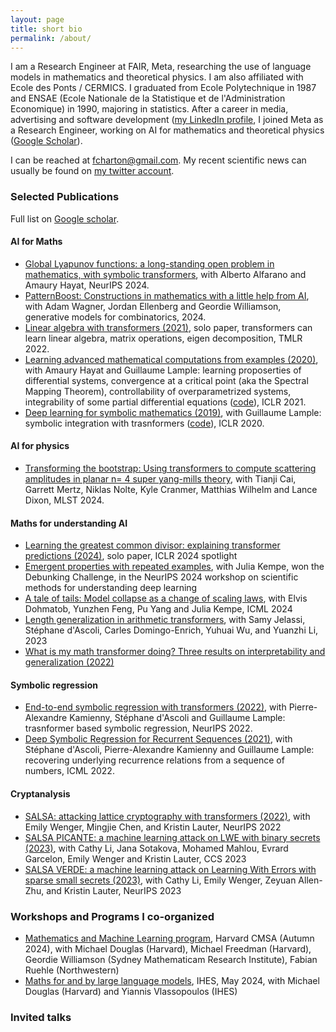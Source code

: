```yaml
---
layout: page
title: short bio
permalink: /about/
---
```


I am a Research Engineer at FAIR, Meta, researching the use of language models in mathematics and theoretical physics. I am also affiliated with Ecole des Ponts / CERMICS. I graduated from Ecole Polytechnique in 1987 and ENSAE (Ecole Nationale de la Statistique et de l'Administration Economique) in 1990, majoring in statistics. After a career in media, advertising and software development ([my LinkedIn profile](https://www.linkedin.com/in/fran%C3%A7ois-charton-214187120/), I joined Meta as a Research Engineer, working on AI for mathematics and theoretical physics ([Google Scholar](https://scholar.google.com/citations?hl=fr&user=1tMnd-4AAAAJ&pagesize=80&view_op=list_works)). 

I can be reached at [fcharton@gmail.com](mailto:fcharton@gmail.com). My recent scientific news can usually be found on [my twitter account](https://twitter.com/f_charton).



### Selected Publications
Full list on [Google scholar](https://scholar.google.com/citations?hl=fr&user=1tMnd-4AAAAJ&view_op=list_works). 

#### AI for Maths
* [Global Lyapunov functions: a long-standing open problem in mathematics, with symbolic transformers](https://openreview.net/pdf?id=kOMrm4ZJ3m), with Alberto Alfarano and Amaury Hayat, NeurIPS 2024.
* [PatternBoost: Constructions in mathematics with a little help from AI](https://arxiv.org/abs/2411.00566), with Adam Wagner, Jordan Ellenberg and Geordie Williamson, generative models for combinatorics, 2024.
* [Linear algebra with transformers (2021)](https://arxiv.org/abs/2112.01898), solo paper, transformers can learn linear algebra, matrix operations, eigen decomposition, TMLR 2022.
* [Learning advanced mathematical computations from examples (2020)](https://arxiv.org/abs/2006.06462), with Amaury Hayat and Guillaume Lample: learning proposerties of differential systems, convergence at a critical point (aka the Spectral Mapping Theorem), controllability of overparametrized systems, integrability of some partial differential equations ([code](https://github.com/facebookresearch/MathsFromExamples)), ICLR 2021. 
* [Deep learning for symbolic mathematics (2019)](https://arxiv.org/abs/1912.01412), with Guillaume Lample: symbolic integration with trasnformers ([code](https://github.com/facebookresearch/SymbolicMathematics)), ICLR 2020.

#### AI for physics
* [Transforming the bootstrap: Using transformers to compute scattering amplitudes in planar n= 4 super yang-mills theory](https://arxiv.org/abs/2405.06107), with Tianji Cai, Garrett Mertz, Niklas Nolte, Kyle Cranmer, Matthias Wilhelm and Lance Dixon, MLST 2024.
  

#### Maths for understanding AI
* [Learning the greatest common divisor: explaining transformer predictions (2024)](https://arxiv.org/abs/2308.15594), solo paper, ICLR 2024 spotlight
* [Emergent properties with repeated examples](https://arxiv.org/abs/2410.07041), with Julia Kempe, won the Debunking Challenge, in the NeurIPS 2024 workshop on scientific methods for understanding deep learning
* [A tale of tails: Model collapse as a change of scaling laws](), with Elvis Dohmatob, Yunzhen Feng, Pu Yang and Julia Kempe, ICML 2024 
* [Length generalization in arithmetic transformers](https://arxiv.org/abs/2306.15400), with Samy Jelassi, Stéphane d'Ascoli, Carles Domingo-Enrich, Yuhuai Wu, and Yuanzhi Li, 2023
* [What is my math transformer doing? Three results on interpretability and generalization (2022)](https://arxiv.org/abs/2211.00170)

#### Symbolic regression
* [End-to-end symbolic regression with transformers (2022)](https://arxiv.org/abs/2204.10532), with Pierre-Alexandre Kamienny, Stéphane d'Ascoli and Guillaume Lample: trasnformer based symbolic regression, NeurIPS 2022.
* [Deep Symbolic Regression for Recurrent Sequences (2021)](https://arxiv.org/abs/2201.04600), with Stéphane d'Ascoli, Pierre-Alexandre Kamienny and Guillaume Lample: recovering underlying recurrence relations from a sequence of numbers, ICML 2022. 

#### Cryptanalysis
* [SALSA: attacking lattice cryptography with transformers (2022)](https://arxiv.org/abs/2207.04785), with Emily Wenger, Mingjie Chen, and Kristin Lauter, NeurIPS 2022
* [SALSA PICANTE: a machine learning attack on LWE with binary secrets (2023)](https://arxiv.org/abs/2303.04178), with Cathy Li, Jana Sotakova, Mohamed Mahlou, Evrard Garcelon, Emily Wenger and Kristin Lauter, CCS 2023
* [SALSA VERDE: a machine learning attack on Learning With Errors with sparse small secrets (2023)](https://arxiv.org/abs/2306.11641), with Cathy Li, Emily Wenger, Zeyuan Allen-Zhu, and Kristin Lauter, NeurIPS 2023

### Workshops and Programs I co-organized

* [Mathematics and Machine Learning program](https://cmsa.fas.harvard.edu/event/mml2024/), Harvard CMSA (Autumn 2024), with Michael Douglas (Harvard), Michael Freedman (Harvard), Geordie Williamson (Sydney Mathematicam Research Institute), Fabian Ruehle (Northwestern)
* [Maths for and by large language models](https://www.youtube.com/playlist?list=PLx5f8IelFRgHrJ9W6_fbfO3ahDrXMEIWn), IHES, May 2024, with Michael Douglas (Harvard) and Yiannis Vlassopoulos (IHES)


### Invited talks

